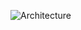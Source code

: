 
![Architecture](https://raw.githubusercontent.com/serverless-operations/serverless-enterprise-application-boilerplate-for-python/master/services/workflow-service/archtecture.png)